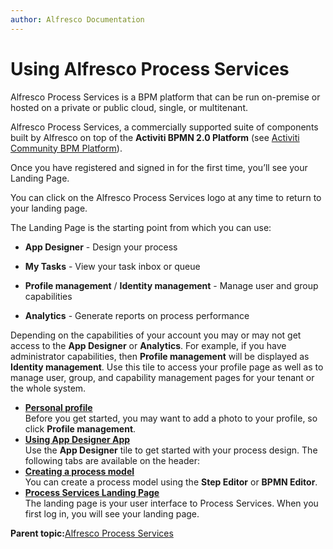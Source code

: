 ```yaml
---
author: Alfresco Documentation
---
```


# Using Alfresco Process Services

Alfresco Process Services is a BPM platform that can be run on-premise or hosted on a private or public cloud, single, or multitenant.

Alfresco Process Services, a commercially supported suite of components built by Alfresco on top of the **Activiti BPMN 2.0 Platform** \(see [Activiti Community BPM Platform](http://www.activiti.org)\).

Once you have registered and signed in for the first time, you’ll see your Landing Page.

You can click on the Alfresco Process Services logo at any time to return to your landing page.

The Landing Page is the starting point from which you can use:

-   **App Designer** - Design your process

-   **My Tasks** - View your task inbox or queue

-   **Profile management** / **Identity management** - Manage user and group capabilities

-   **Analytics** - Generate reports on process performance


Depending on the capabilities of your account you may or may not get access to the **App Designer** or **Analytics**. For example, if you have administrator capabilities, then **Profile management** will be displayed as **Identity management**. Use this tile to access your profile page as well as to manage user, group, and capability management pages for your tenant or the whole system.

-   **[Personal profile](../topics/personal_profile.md)**  
Before you get started, you may want to add a photo to your profile, so click **Profile management**.
-   **[Using App Designer App](../topics/using_App_Designer.md)**  
Use the **App Designer** tile to get started with your process design. The following tabs are available on the header:
-   **[Creating a process model](../topics/creating_a_process_model.md)**  
You can create a process model using the **Step Editor** or **BPMN Editor**.
-   **[Process Services Landing Page](../concepts/Landing-page.md)**  
The landing page is your user interface to Process Services. When you first log in, you will see your landing page.

**Parent topic:**[Alfresco Process Services](../concepts/welcome.md)

